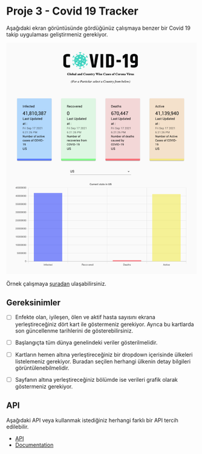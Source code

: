 # Proje 3 - Covid 19 Tracker

Aşağıdaki ekran görüntüsünde gördüğünüz çalışmaya benzer bir Covid 19 takip uygulaması geliştirmeniz gerekiyor.

![preview](./figures/preview.png)

Örnek çalışmaya [şuradan](https://world19covid.web.app/) ulaşabilirsiniz.

## Gereksinimler
- [ ] Enfekte olan, iyileşen, ölen ve aktif hasta sayısını ekrana yerleştireceğiniz dört kart ile göstermeniz gerekiyor. Ayrıca bu kartlarda son güncellenme tarihlerini de gösterebilirsiniz.
- [ ] Başlangıçta tüm dünya genelindeki veriler gösterilmelidir.
- [ ] Kartların hemen altına yerleştireceğiniz bir dropdown içerisinde ülkeleri listelemeniz gerekiyor. Buradan seçilen herhangi ülkenin detay bilgileri görüntülenebilmelidir.
- [ ] Sayfanın altına yerleştireceğiniz bölümde ise verileri grafik olarak göstermeniz gerekiyor.


## API
Aşağıdaki API veya kullanmak istediğiniz herhangi farklı bir API tercih edilebilir.

- [API](https://covid19.mathdro.id/api)
- [Documentation](https://github.com/mathdroid/covid-19-api)